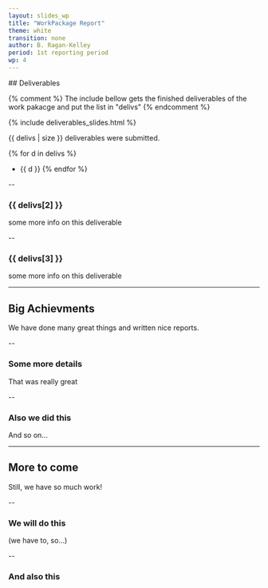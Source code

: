 ```yaml
---
layout: slides_wp
title: "WorkPackage Report"
theme: white
transition: none
author: B. Ragan-Kelley
period: 1st reporting period
wp: 4
---
```


<section data-markdown data-separator="^---\n" data-separator-vertical="^--\n">
## Deliverables

{% comment %}
The include bellow gets the finished deliverables of the work pakacge and put the list in "delivs"
{% endcomment %}

{% include deliverables_slides.html %}

{{ delivs | size }} deliverables were submitted.

{% for d in delivs %}
- {{ d }}
{% endfor %}

--
### {{ delivs[2] }}

some more info on this deliverable

--
### {{ delivs[3] }}

some more info on this deliverable

---
## Big Achievments

We have done many great things and written nice reports.

--
### Some more details

That was really great

--
### Also we did this

And so on...

---
## More to come

Still, we have so much work!

--
### We will do this

(we have to, so...)

--
### And also this



</section>


